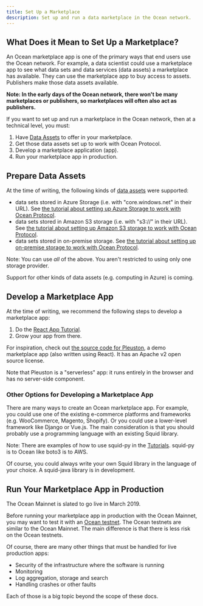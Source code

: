 ```yaml
---
title: Set Up a Marketplace
description: Set up and run a data marketplace in the Ocean network.
---
```


## What Does it Mean to Set Up a Marketplace?

An Ocean marketplace app is one of the primary ways that end users use the Ocean network. For example, a data scientist could use a marketplace app to see what data sets and data services (data assets) a marketplace has available. They can use the marketplace app to buy access to assets. Publishers make those data assets available.

**Note: In the early days of the Ocean network, there won't be many marketplaces or publishers, so marketplaces will often also act as publishers.**

If you want to set up and run a marketplace in the Ocean network, then at a technical level, you must:

1. Have [Data Assets](/concepts/terminology/#asset-or-data-asset) to offer in your marketplace.
1. Get those data assets set up to work with Ocean Protocol.
1. Develop a marketplace application (app).
1. Run your marketplace app in production.

## Prepare Data Assets

At the time of writing, the following kinds of [data assets](/concepts/terminology/#asset-or-data-asset) were supported:

- data sets stored in Azure Storage (i.e. with "core.windows.net" in their URL). See [the tutorial about setting up Azure Storage to work with Ocean Protocol](/tutorials/azure-for-brizo/).
- data sets stored in Amazon S3 storage (i.e. with "s3://" in their URL). See [the tutorial about setting up Amazon S3 storage to work with Ocean Protocol](/tutorials/amazon-s3-for-brizo/).
- data sets stored in on-premise storage. See [the tutorial about setting up on-premise storage to work with Ocean Protocol](/tutorials/on-premise-for-brizo/).

Note: You can use _all_ of the above. You aren't restricted to using only one storage provider.

Support for other kinds of data assets (e.g. computing in Azure) is coming.

## Develop a Marketplace App

At the time of writing, we recommend the following steps to develop a marketplace app:

1. Do the [React App Tutorial](/tutorials/react-setup/).
1. Grow your app from there.

For inspiration, check out [the source code for Pleuston](https://github.com/oceanprotocol/pleuston), a demo marketplace app (also written using React). It has an Apache v2 open source license.

<repo name="pleuston"></repo>

Note that Pleuston is a "serverless" app: it runs entirely in the browser and has no server-side component.

### Other Options for Developing a Marketplace App

There are many ways to create an Ocean marketplace app. For example, you could use one of the existing e-commerce platforms and frameworks (e.g. WooCommerce, Magento, Shopify). Or you could use a lower-level framework like Django or Vue.js. The main consideration is that you should probably use a programming language with an existing Squid library.

<repo name="squid-js"></repo>
<repo name="squid-py"></repo>
<repo name="squid-java"></repo>

Note: There are examples of how to use squid-py in the [Tutorials](/tutorials/introduction/). squid-py is to Ocean like boto3 is to AWS.

Of course, you could always write your own Squid library in the language of your choice. A squid-java library is in development.

## Run Your Marketplace App in Production

The Ocean Mainnet is slated to go live in March 2019.

Before running your marketplace app in production with the Ocean Mainnet, you may want to test it with an [Ocean testnet](/concepts/testnets/).
The Ocean testnets are similar to the Ocean Mainnet.
The main difference is that there is less risk on the Ocean testnets.

Of course, there are many other things that must be handled for live production apps:

- Security of the infrastructure where the software is running
- Monitoring
- Log aggregation, storage and search
- Handling crashes or other faults

Each of those is a big topic beyond the scope of these docs.
